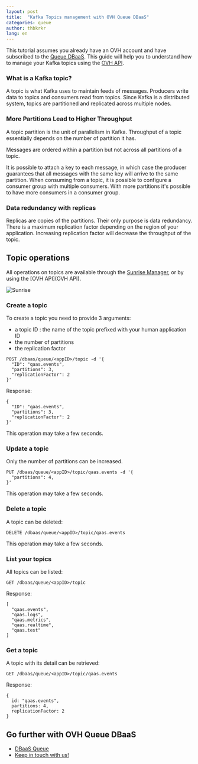 ```yaml
---
layout: post
title:  "Kafka Topics management with OVH Queue DBaaS"
categories: queue
author: thbkrkr
lang: en
---
```


This tutorial assumes you already have an OVH account and have subscribed to the [Queue DBaaS](https://www.runabove.com/dbaas-queue.xml).
This guide will help you to understand how to manage your Kafka topics using the [OVH API](https://api.ovh.com/).

### What is a Kafka topic?

A topic is what Kafka uses to maintain feeds of messages. Producers write data to topics and consumers read from topics. Since Kafka is a distributed system, topics are partitioned and replicated across multiple nodes.

### More Partitions Lead to Higher Throughput

A topic partition is the unit of parallelism in Kafka. Throughput of a topic essentially depends on the number of partition it has.

Messages are ordered within a partition but not across all partitions of a topic.

It is possible to attach a key to each message, in which case the producer guarantees that all messages with the same key will arrive to the same partition. When consuming from a topic, it is possible to configure a consumer group with multiple consumers. With more partitions it's possible to have more consumers in a consumer group.

### Data redundancy with replicas

Replicas are copies of the partitions. Their only purpose is data redundancy. There is a maximum replication factor depending on the region of your application. Increasing replication factor will decrease the throughput of the topic.

## Topic operations

All operations on topics are available through the [Sunrise Manager](https://www.ovh.com/manager/sunrise/dbaasQueue/index.html), or by using the [OVH API](OVH API).

![Sunrise](/kb/images/2016-07-25-kafka-topics-management/sunrise-topics.png)

### Create a topic

To create a topic you need to provide 3 arguments:

  - a topic ID : the name of the topic prefixed with your human application ID
  - the number of partitions
  - the replication factor

```
POST /dbaas/queue/<appID>/topic -d '{
  "ID": "qaas.events",
  "partitions": 3,
  "replicationFactor": 2
}'
```

Response:

```
{
  "ID": "qaas.events",
  "partitions": 3,
  "replicationFactor": 2
}'
```

This operation may take a few seconds.


### Update a topic

Only the number of partitions can be increased.

```
PUT /dbaas/queue/<appID>/topic/qaas.events -d '{
  "partitions": 4,
}'
```

This operation may take a few seconds.

### Delete a topic

A topic can be deleted:

```
DELETE /dbaas/queue/<appID>/topic/qaas.events
```

This operation may take a few seconds.

### List your topics

All topics can be listed:

```
GET /dbaas/queue/<appID>/topic
```

Response:

```
[
  "qaas.events",
  "qaas.logs",
  "qaas.metrics",
  "qaas.realtime",
  "qaas.test"
]
```

### Get a topic

A topic with its detail can be retrieved:

```
GET /dbaas/queue/<appID>/topic/qaas.events
```

Response:

```
{
  id: "qaas.events",
  partitions: 4,
  replicationFactor: 2
}
```

## Go further with OVH Queue DBaaS

- [DBaaS Queue](https://www.runabove.com/dbaas-queue.xml)
- [Keep in touch with us!](mailto:dbaas.queue-subscribe@ml.ovh.net)